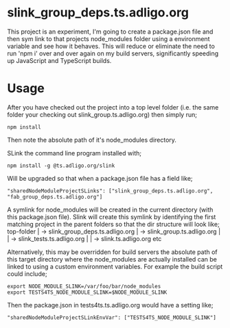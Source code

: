 # slink_group_deps.ts.adligo.org
This project is an experiment, I'm going to create a package.json file and then sym link to that projects node_modules folder using a environment variable and see how it behaves.  This will reduce or eliminate the need to run 'npm i' over and over again on my build servers, significantly speeding up JavaScript and TypeScript builds. 

# Usage 

After you have checked out the project into a top level folder (i.e. the same folder your checking out slink_group.ts.adligo.org) then simply run;

```
npm install
```

Then note the absolute path of it's node_modules directory.  

SLink the command line program installed with; 

```
npm install -g @ts.adligo.org/slink
```

Will be upgraded so that when a package.json file has a field like;

```
"sharedNodeModuleProjectSLinks": ["slink_group_deps.ts.adligo.org", "fab_group_deps.ts.adligo.org"]	
```

A symlink for node_modules will be created in the current directory (with this package.json file).   Slink will create this symlink by identifying the first matching project in the parent folders so that the dir structure will look like;
top-folder
  | -> slink_group_deps.ts.adligo.org
  | -> slink_group.ts.adligo.org
  |    | -> slink_tests.ts.adligo.org
  |    | -> slink.ts.adligo.org
  etc
  
Alternatively, this may be overridden for build servers the absolute path of this target directory where the node_modules are actually installed can be linked to using a custom environment variables.  For example the build script could include;

```
export NODE_MODULE_SLINK=/var/foo/bar/node_modules
export TESTS4TS_NODE_MODULE_SLINK=$NODE_MODULE_SLINK
```

Then the package.json in tests4ts.ts.adligo.org would have a setting like;

```
"sharedNodeModuleProjectSLinkEnvVar": ["TESTS4TS_NODE_MODULE_SLINK"]	
```





